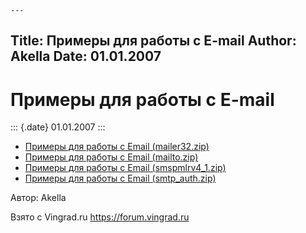 	---
Title: Примеры для работы с E-mail
Author: Akella
Date: 01.01.2007
---


Примеры для работы с E-mail
===========================

::: {.date}
01.01.2007
:::


- [Примеры для работы с Email (mailer32.zip)](mailer32.zip)
- [Примеры для работы с Email (mailto.zip)](mailto.zip)
- [Примеры для работы с Email (smspmlrv4_1.zip)](smspmlrv4_1.zip)
- [Примеры для работы с Email (smtp_auth.zip)](smtp_auth.zip)

Автор: Akella

Взято с Vingrad.ru <https://forum.vingrad.ru>
